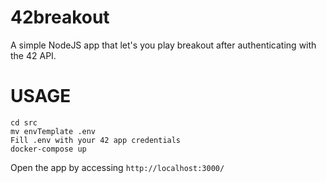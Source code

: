# 42breakout
A simple NodeJS app that let's you play breakout after authenticating with the 42 API.

# USAGE

```shell
cd src
mv envTemplate .env
Fill .env with your 42 app credentials
docker-compose up
```
Open the app by accessing ```http://localhost:3000/```
